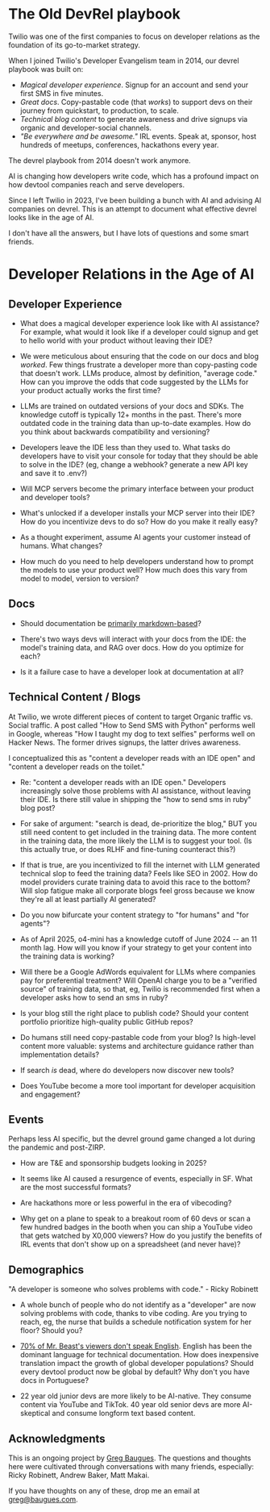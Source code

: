# The Old DevRel playbook

Twilio was one of the first companies to focus on developer relations as the foundation of its go-to-market strategy. 

When I joined Twilio's Developer Evangelism team in 2014, our devrel playbook was built on: 

* *Magical developer experience*. Signup for an account and send your first SMS in five minutes. 
* *Great docs*. Copy-pastable code (that *works*) to support devs on their journey from quickstart, to production, to scale. 
* *Technical blog content* to generate awareness and drive signups via organic and developer-social channels. 
* *"Be everywhere and be awesome."* IRL events. Speak at, sponsor, host hundreds of meetups, conferences, hackathons every year. 

The devrel playbook from 2014 doesn't work anymore. 

AI is changing how developers write code, which has a profound impact on how devtool companies reach and serve developers. 

Since I left Twilio in 2023, I've been building a bunch with AI and advising AI companies on devrel. This is an attempt to document what effective devrel looks like in the age of AI. 

I don't have all the answers, but I have lots of questions and some smart friends. 

# Developer Relations in the Age of AI 

## Developer Experience 

* What does a magical developer experience look like with AI assistance? For example, what would it look like if a developer could signup and get to hello world with your product without leaving their IDE? 

* We were meticulous about ensuring that the code on our docs and blog *worked*. Few things frustrate a developer more than copy-pasting code that doesn't work. LLMs produce, almost by definition, "average code." How can you improve the odds that code suggested by the LLMs for your product actually works the first time? 
  
* LLMs are trained on outdated versions of your docs and SDKs. The knowledge cutoff is typically 12+ months in the past. There's more outdated code in the training data than up-to-date examples. How do you think about backwards compatibility and versioning? 
  
* Developers leave the IDE less than they used to. What tasks do developers have to visit your console for today that they should be able to solve in the IDE? (eg, change a webhook? generate a new API key and save it to .env?)
  
* Will MCP servers become the primary interface between your product and developer tools?

* What's unlocked if a developer installs your MCP server into their IDE? How do you incentivize devs to do so? How do you make it really easy?  
  
* As a thought experiment, assume AI agents your customer instead of humans. What changes? 

* How much do you need to help developers understand how to prompt the models to use your product well? How much does this vary from model to model, version to version? 

## Docs 

* Should documentation be [primarily markdown-based](https://x.com/karpathy/status/1914488029873627597)? 

* There's two ways devs will interact with your docs from the IDE: the model's training data, and RAG over docs. How do you optimize for each?
  
* Is it a failure case to have a developer look at documentation at all?

## Technical Content / Blogs

At Twilio, we wrote different pieces of content to target Organic traffic vs. Social traffic. A post called "How to Send SMS with Python" performs well in Google, whereas "How I taught my dog to text selfies" performs well on Hacker News. The former drives signups, the latter drives awareness. 

I conceptualized this as "content a developer reads with an IDE open" and "content a developer reads on the toilet." 

* Re: "content a developer reads with an IDE open." Developers increasingly solve those problems with AI assistance, without leaving their IDE. Is there still value in shipping the "how to send sms in ruby" blog post? 
  
* For sake of argument: "search is dead, de-prioritize the blog," BUT you still need content to get included in the training data. The more content in the training data, the more likely the LLM is to suggest your tool. (Is this actually true, or does RLHF and fine-tuning counteract this?) 
  
* If that is true, are you incentivized to fill the internet with LLM generated technical slop to feed the training data? Feels like SEO in 2002. How do model providers curate training data to avoid this race to the bottom? Will slop fatigue make all corporate blogs feel gross because we know they're all at least partially AI generated? 

* Do you now bifurcate your content strategy to "for humans" and "for agents"? 
  
* As of April 2025, o4-mini has a knowledge cutoff of June 2024 -- an 11 month lag. How will you know if your strategy to get your content into the training data is working? 

* Will there be a Google AdWords equivalent for LLMs where companies pay for preferential treatment? Will OpenAI charge you to be a "verified source" of training data, so that, eg, Twilio is recommended first when a developer asks how to send an sms in ruby? 

* Is your blog still the right place to publish code? Should your content portfolio prioritize high-quality public GitHub repos? 

* Do humans still need copy-pastable code from your blog? Is high-level content more valuable: systems and architecture guidance rather than implementation details?

* If search *is* dead, where do developers now discover new tools? 

* Does YouTube become a more tool important for developer acquisition and engagement? 
  
## Events

Perhaps less AI specific, but the devrel ground game changed a lot during the pandemic and post-ZIRP. 

* How are T&E and sponsorship budgets looking in 2025? 

* It seems like AI caused a resurgence of events, especially in SF. What are the most successful formats? 

* Are hackathons more or less powerful in the era of vibecoding? 
  
* Why get on a plane to speak to a breakout room of 60 devs or scan a few hundred badges in the booth when you can ship a YouTube video that gets watched by X0,000 viewers? How do you justify the benefits of IRL events that don't show up on a spreadsheet (and never have)? 

## Demographics 

"A developer is someone who solves problems with code." - Ricky Robinett

* A whole bunch of people who do not identify as a "developer" are now solving problems with code, thanks to vibe coding. Are you trying to reach, eg, the nurse that builds a schedule notification system for her floor? Should you? 
  
* [70% of Mr. Beast's viewers don't speak English](https://www.youtube.com/watch?v=wMW7-yk296U&t=2140s). English has been the dominant language for technical documentation. How does inexpensive translation impact the growth of global developer populations? Should every devtool product now be global by default? Why don't you have docs in Portuguese? 

* 22 year old junior devs are more likely to be AI-native. They consume content via YouTube and TikTok. 40 year old senior devs are more AI-skeptical and consume longform text based content.  
  
## Acknowledgments 

This is an ongoing project by [Greg Baugues](about). The questions and thoughts here were cultivated through conversations with many friends, especially: Ricky Robinett, Andrew Baker, Matt Makai. 

If you have thoughts on any of these, drop me an email at greg@baugues.com. 